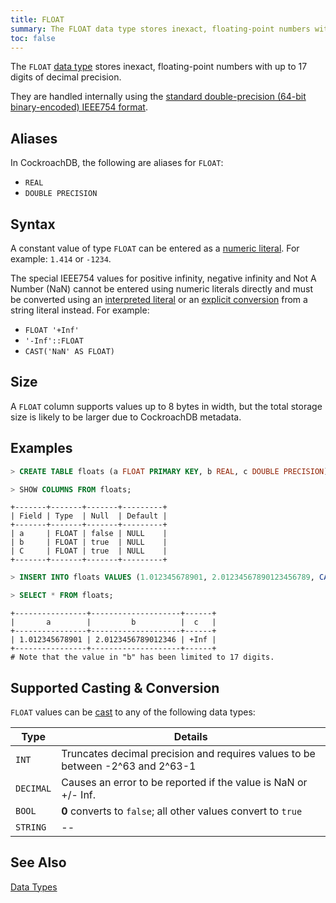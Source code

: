 ```yaml
---
title: FLOAT
summary: The FLOAT data type stores inexact, floating-point numbers with up to 17 digits in total and at least one digit to the right of the decimal point.
toc: false
---
```


The `FLOAT` [data type](data-types.html) stores inexact, floating-point numbers with up to 17 digits of decimal precision.

They are handled internally using the [standard double-precision
(64-bit binary-encoded) IEEE754 format](https://en.wikipedia.org/wiki/IEEE_floating_point).

<div id="toc"></div>

## Aliases

In CockroachDB, the following are aliases for `FLOAT`:

- `REAL` 
- `DOUBLE PRECISION` 

## Syntax

A constant value of type `FLOAT` can be entered as a [numeric literal](sql-constants.html#numeric-literals).
For example: `1.414` or `-1234`.

The special IEEE754 values for positive infinity, negative infinity
and Not A Number (NaN) cannot be entered using numeric literals
directly and must be converted using an
[interpreted literal](sql-constants.html#interpreted-literals) or an
[explicit conversion](sql-expressions.html#explicit-type-coercions) from
a string literal instead. For example:

- `FLOAT '+Inf'`
- `'-Inf'::FLOAT`
- `CAST('NaN' AS FLOAT)`

## Size

A `FLOAT` column supports values up to 8 bytes in width, but the total storage size is likely to be larger due to CockroachDB metadata.  

## Examples

~~~ sql
> CREATE TABLE floats (a FLOAT PRIMARY KEY, b REAL, c DOUBLE PRECISION);

> SHOW COLUMNS FROM floats;
~~~
~~~
+-------+-------+-------+---------+
| Field | Type  | Null  | Default |
+-------+-------+-------+---------+
| a     | FLOAT | false | NULL    |
| b     | FLOAT | true  | NULL    |
| C     | FLOAT | true  | NULL    |
+-------+-------+-------+---------+
~~~
~~~ sql
> INSERT INTO floats VALUES (1.012345678901, 2.01234567890123456789, CAST('+Inf' AS FLOAT));

> SELECT * FROM floats;
~~~
~~~ 
+----------------+--------------------+------+
|       a        |         b          |  c   |
+----------------+--------------------+------+
| 1.012345678901 | 2.0123456789012346 | +Inf |
+----------------+--------------------+------+
# Note that the value in "b" has been limited to 17 digits.
~~~

## Supported Casting & Conversion

`FLOAT` values can be [cast](data-types.html#data-type-conversions-casts) to any of the following data types:

Type | Details
-----|--------
`INT` | Truncates decimal precision and requires values to be between -2^63 and 2^63-1
`DECIMAL` | Causes an error to be reported if the value is NaN or +/- Inf.
`BOOL` |  **0** converts to `false`; all other values convert to `true`
`STRING` | --

## See Also

[Data Types](data-types.html)
